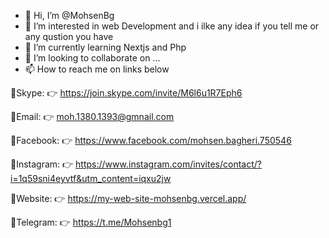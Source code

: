 - 👋 Hi, I’m @MohsenBg
- 👀 I’m interested in web Development and  i ilke any idea if you tell me or any qustion you have
- 🌱 I’m currently learning Nextjs and Php 
- 💞️ I’m looking to collaborate on ...
- 📫 How to reach me on links below <br/>

🔗Skype:
👉  https://join.skype.com/invite/M6l6u1R7Eph6

🔗Email:
👉 moh.1380.1393@gmnail.com

🔗Facebook:
👉 https://www.facebook.com/mohsen.bagheri.750546

🔗Instagram:
👉  https://www.instagram.com/invites/contact/?i=1q59sni4eyvtf&utm_content=iqxu2jw

🔗Website: 
👉 https://my-web-site-mohsenbg.vercel.app/

🔗Telegram: 
👉 https://t.me/Mohsenbg1



<!---
MohsenBg/MohsenBg is a ✨ special ✨ repository because its `README.md` (this file) appears on your GitHub profile.
You can click the Preview link to take a look at your changes.
--->
